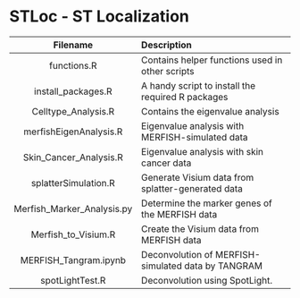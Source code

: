 # STLoc - ST Localization




| Filename                   | Description                                        |
| :---:                      | :---------                                         |
| functions.R                | Contains helper functions used in other scripts    |
| install_packages.R         | A handy script to install the required R packages  |
| Celltype_Analysis.R        | Contains the eigenvalue analysis                   |
| merfishEigenAnalysis.R     | Eigenvalue analysis with MERFISH-simulated data    |
| Skin_Cancer_Analysis.R     | Eigenvalue analysis with skin cancer data          |
| splatterSimulation.R       | Generate Visium data from splatter-generated data  |
| Merfish_Marker_Analysis.py | Determine the marker genes of the MERFISH data     |
| Merfish_to_Visium.R        | Create the Visium data from MERFISH data           |
| MERFISH_Tangram.ipynb      | Deconvolution of MERFISH-simulated data by TANGRAM |
| spotLightTest.R            | Deconvolution using SpotLight.                     |
